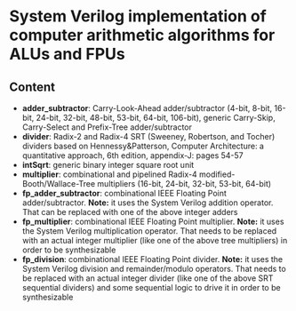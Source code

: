 # System Verilog implementation of computer arithmetic algorithms for ALUs and FPUs
## Content
* **adder_subtractor**: Carry-Look-Ahead adder/subtractor (4-bit, 8-bit, 16-bit, 24-bit, 32-bit,  48-bit, 53-bit, 64-bit, 106-bit), generic Carry-Skip, Carry-Select and Prefix-Tree adder/subtractor
* **divider**: Radix-2 and Radix-4 SRT (Sweeney, Robertson, and Tocher) dividers based on Hennessy&Patterson, Computer Architecture: a quantitative approach, 6th edition, appendix-J: pages 54-57
* **intSqrt**: generic binary integer square root unit
* **multiplier**: combinational and pipelined Radix-4 modified-Booth/Wallace-Tree multipliers (16-bit, 24-bit, 32-bit, 53-bit, 64-bit) 
* **fp_adder_subtractor**: combinational IEEE Floating Point adder/subtractor. **Note:** it uses the System Verilog addition operator. That can be replaced with one of the above integer adders
* **fp_multiplier**: combinational IEEE Floating Point multiplier. **Note:** it uses the System Verilog multiplication operator. That needs to be replaced with an actual integer multiplier (like one of the above tree multipliers) in order to be synthesizable
* **fp_division**: combinational IEEE Floating Point divider. **Note:** it uses the System Verilog division and remainder/modulo operators. That needs to be replaced with an actual integer divider (like one of the above SRT sequential dividers) and some sequential logic to drive it in order to be synthesizable
